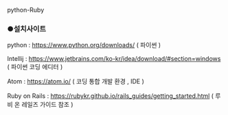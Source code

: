 python-Ruby

<h3>●설치사이트</h3>

python : https://www.python.org/downloads/ ( 파이썬 )

Intellij : https://www.jetbrains.com/ko-kr/idea/download/#section=windows ( 파이썬 코딩 에디터 )

Atom : https://atom.io/ ( 코딩 통합 개발 환경 , IDE )

Ruby on Rails : https://rubykr.github.io/rails_guides/getting_started.html ( 루비 온 레일즈 가이드 참조 )

